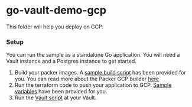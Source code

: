 # go-vault-demo-gcp

This folder will help you deploy on GCP.

### Setup

You can run the sample as a standalone Go application. You will need a Vault instance and a Postgres instance to get started.

1. Build your packer images. A [sample build script](packer/build.sh) has been provided for you. You can read more about the Packer GCP builder [here](https://www.packer.io/docs/builders/googlecompute.html)
2. Run the terraform code to push your application to GCP. [Sample variables](terraform/terraform.tfvars.example) have been provided for you.
3. Run the [Vault script](scripts/vault.sh) at your Vault.
